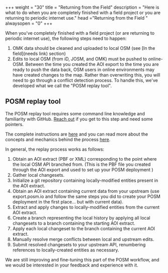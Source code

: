 +++
weight = "30"
title = "Returning from the Field"
description = "Here is what to do when you are completely finished with a field project or you are returning to periodic internet use."
head ="<label>Returning from the Field</label> "
alwaysopen = "0"
+++

When you've completely finished with a field project (or are returning to periodic internet use), the following steps need to happen:

1. OMK data should be cleaned and uploaded to local OSM (see [In the field](needs link) section)
2. Edits to local OSM (from iD, JOSM, and OMK) must be pushed to online-OSM. Between the time you created the AOI export to the time you are ready to push the data back, OSM users in online environments may have created changes to the map. Rather than overwriting this, you will need to go through a conflict detection process. To handle this, we've developed what we call the "POSM replay tool".

## POSM replay tool

The POSM replay tool requires some command line knowledge and familiarity with GitHub. <a href="mailto:contact@posm.io">Reach out</a> if you get to this step and need some pointers.

The complete instructions are [here](https://github.com/americanredcross/posm-replay-tool) and you can read more about the concepts and mechanics behind the process [here](https://hi.stamen.com/merging-offline-edits-with-the-posm-replay-tool-2f39a4410d2a#.47nht8th2).

In general, the replay process works as follows:

1. Obtain an AOI extract (PBF or XML) corresponding to the point where the local OSM API branched from. (This is the PBF file you created through the AOI export and used to set up your POSM deployment )
1. Gather local changesets.
1. Initialize a git repository containing locally-modified entities present in the AOI extract.
1. Obtain an AOI extract containing current data from your upstream (use export.posm.io and follow the same steps you did to create your POSM deployment in the first place... but with current data).
1. Extract and apply changes to locally-modified entities from the current AOI extract.
1. Create a branch representing the local history by applying all local changesets to a branch containing the starting AOI extract.
1. Apply each local changeset to the branch containing the current AOI extract.
1. Manually resolve merge conflicts between local and upstream edits.
1. Submit resolved changesets to your upstream API, renumbering references to locally-created entities as necessary.

We are still improving and fine-tuning this part of the POSM workflow, and we would be interested in your feedback and experience with it.
